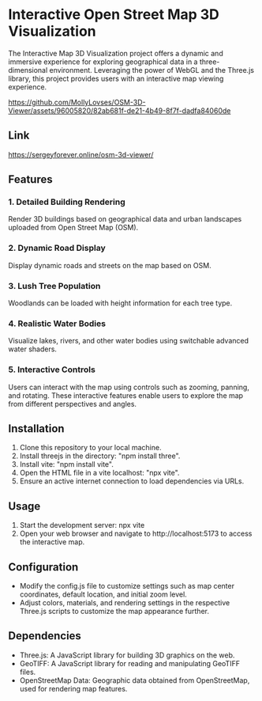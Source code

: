 # Interactive Open Street Map 3D Visualization

The Interactive Map 3D Visualization project offers a dynamic and immersive experience for exploring geographical data in a three-dimensional environment. Leveraging the power of WebGL and the Three.js library, this project provides users with an interactive map viewing experience.


https://github.com/MollyLovses/OSM-3D-Viewer/assets/96005820/82ab681f-de21-4b49-8f7f-dadfa84060de


## Link
https://sergeyforever.online/osm-3d-viewer/

## Features

### 1. Detailed Building Rendering
Render 3D buildings based on geographical data and urban landscapes uploaded from Open Street Map (OSM).

### 2. Dynamic Road Display
Display dynamic roads and streets on the map based on OSM.

### 3. Lush Tree Population
Woodlands can be loaded with height information for each tree type.

### 4. Realistic Water Bodies
Visualize lakes, rivers, and other water bodies using switchable advanced water shaders.

### 5. Interactive Controls
Users can interact with the map using controls such as zooming, panning, and rotating. These interactive features enable users to explore the map from different perspectives and angles.

## Installation

1. Clone this repository to your local machine.
2. Install threejs in the directory: "npm install three".
3. Install vite: "npm install vite".
4. Open the HTML file in a vite localhost: "npx vite".
5. Ensure an active internet connection to load dependencies via URLs.

## Usage

1. Start the development server: npx vite
2. Open your web browser and navigate to http://localhost:5173 to access the interactive map.

## Configuration

- Modify the config.js file to customize settings such as map center coordinates, default location, and initial zoom level.
- Adjust colors, materials, and rendering settings in the respective Three.js scripts to customize the map appearance further.

## Dependencies

- Three.js: A JavaScript library for building 3D graphics on the web.
- GeoTIFF: A JavaScript library for reading and manipulating GeoTIFF files.
- OpenStreetMap Data: Geographic data obtained from OpenStreetMap, used for rendering map features.
